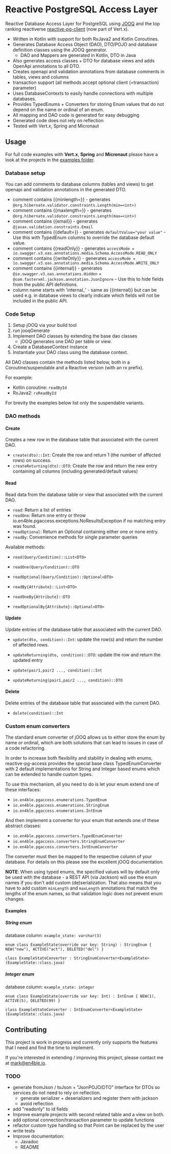 # Reactive PostgreSQL Access Layer #

Reactive Database Access Layer for PostgreSQL using [JOOQ](https://jooq.org/) and the top ranking reactiverse [reactive-pg-client](https://vertx.io/docs/vertx-pg-client/kotlin/) (now part of Vert.x).

* Written in Kotlin with support for both RxJava2 and Kotlin Coroutines.
* Generates Database Access Object (DAO), DTO/POJO and database definition classes using the JOOQ generator.
    * DAO and Mappers are generated in Kotlin, DTO in Java 
* Also generates access classes + DTO for database views and adds OpenApi annotations to all DTO.
* Creates openapi and validation annotations from database comments in tables, views and columns 
* transaction support (all methods accept optional client (=transaction) parameter)
* Uses DatabaseContexts to easily handle connections with multiple databases.
* Provides TypedEnums + Converters for storing Enum values that do not depend on the name or ordinal of an enum.
* All mapping and DAO code is generated for easy debugging
* Generated code does not rely on reflection
* Tested with Vert.x, Spring and Micronaut
 
## Usage

For full code examples with **Vert.x**, **Spring** and **Micronaut** please have a look at the projects in the [examples folder](examples).


### Database setup

You can add comments to database columns (tables and views) to get openapi and validation annotations in the generated DTO.

* comment contains {{minlength=<int>}} - generates ``@org.hibernate.validator.constraints.Length(min=<int>)``
* comment contains {{maxlength=<int>}} - generates ``@org.hibernate.validator.constraints.Length(max=<int>)`` 
* comment contains {{email}} - generates ``@javax.validation.constraints.Email``
* comment contains {{default=<string>}} - generates ``defaultValue="your value"`` - Use this with TypedEnum columns to override the database default value.
* comment contains {{readOnly}} - generates ``accessMode = io.swagger.v3.oas.annotations.media.Schema.AccessMode.READ_ONLY``
* comment contains {{writeOnly}} - generates ``accessMode = io.swagger.v3.oas.annotations.media.Schema.AccessMode.WRITE_ONLY``
* comment contains {{internal}} - generates ``@io.swagger.v3.oas.annotations.Hidden`` + ``@com.fasterxml.jackson.annotation.JsonIgnore`` - Use this to hide fields from the public API definitions.
* column name starts with 'internal_' - same as {{internal}} but can be used e.g. in database views to clearly indicate which fields will not be included in the public API.

### Code Setup

1. Setup jOOQ via your build tool
2. run jooqGenerate
3. Implement DAO classes by extending the base dao classes
    * jOOQ generates one DAO per table or view.
4. Create a DatabaseContext instance
5. Instantiate your DAO class using the database context.

All DAO classes contain the methods listed below, both in a Coroutine/suspendable and a Reactive version (with an rx prefix).

For example:

* Kotlin coroutine: ``readById``
* RxJava2: ``rxReadById``

For brevity the examples below list only the suspendable variants. 

### DAO methods

#### Create

Creates a new row in the database table that associated with the current DAO.

* ``create(dto)::Int``: Create the row and return 1 (the number of affected rows) on success.
* ``createReturning(dto)::DTO``: Create the row and return the new entry containing all columns (including generated/default values)


#### Read

Read data from the database table or view that associated with the current DAO.

* ``read``: Return a list of entries  
* ``readOne``: Return one entry or throw io.en4ble.pgaccess.exceptions.NoResultsException if no matching entry was found.
* ``readOptional``: Return an Optional containing either one or none entry.
* ``readBy``: Convenience methods for single parameter queries

Available methods:

* ``read(Query/Condition)::List<DTO>``
* ``readOne(Query/Condition)::DTO``
* ``readOptional(Query/Condition)::Optional<DTO>``

* ``readBy{Attribute}::List<DTO>``
* ``readOneBy{Attribute}::DTO``
* ``readOptionalBy{Attribute}::Optional<DTO>``

#### Update

Update entries of the database table that associated with the current DAO.

* ``update(dto, condition)::Int``: update the row(s) and return the number of affected rows.
* ``updateReturning(dto, condition)::DTO``: update the row and return the updated entry
 
* ``update(pair1,pair2 ..., condition)::Int``
* ``updateReturning(pair1,pair2 ..., condition)::DTO``

#### Delete

Delete entries of the database table that associated with the current DAO.

* ``delete(condition)::Int``

### Custom enum converters

The standard enum converter of jOOQ allows us to either store the enum by name or ordinal, which are both solutions that
can lead to issues in case of a code refactoring.

In order to increase both flexibility and stability in dealing with enums, reactive-pg-access provides the special base class 
TypedEnumConverter with 2 default implementations for String and Integer based enums which can be extended to handle custom types.

To use this mechanism, all you need to do is let your enum extend one of these interfaces: 

* ``io.en4ble.pgaccess.enumerations.TypedEnum``
* ``io.en4ble.pgaccess.enumerations.StringEnum``
* ``io.en4ble.pgaccess.enumerations.IntEnum``

And then implement a converter for your enum that extends one of these abstract classes:

* ``io.en4ble.pgaccess.converters.TypedEnumConverter``
* ``io.en4ble.pgaccess.converters.StringEnumConverter``
* ``io.en4ble.pgaccess.converters.IntEnumConverter``

The converter must then be mapped to the respective column of your database. 
For details on this please see the excellent jOOQ documentation.


**NOTE**: When using typed enums, the specified values will by default only be used with the database - a REST API (via Jackson) will 
use the enum names if you don't add custom (de)serialization. That also means that you have to add custom ``minLength`` and ``maxLength`` 
annotations that match the lengths of the enum names, so that validation logic does not prevent enum changes. 


#### Examples

##### String enum

database column: ``example_state: varchar(3)``

``
enum class ExampleState(override var key: String) : StringEnum {
    NEW("new"), ACTIVE("act"), DELETED("del")
}
``

``class ExampleStateConverter : StringEnumConverter<ExampleState>(ExampleState::class.java)``

##### Integer enum

database column: ``example_state: integer``

``
enum class ExampleState(override var key: Int) : IntEnum {
    NEW(1), ACTIVE(5), DELETED(99)
}
``

``class ExampleStateConverter : IntEnumConverter<ExampleState>(ExampleState::class.java)``

## Contributing ##

This project is work in progress and currently only supports the features that I need and find the time to implement.

If you're interested in extending / improving this project, please contact me at mark@en4ble.io.

### TODO

* generate fromJson / toJson + "JsonPOJO/DTO" interface for DTOs so services do not need to rely on reflection.
    * generate serializer + deserializers and register them with jackson
    * avoid reflection
* add "readonly" to id fields
* Improve example projects with second related table and a view on both.
* add optional connection/transaction parameter to update functions
* refactor custom type handling so that Point can be replaced by the user
* write tests
* Improve documentation:
    * Javadoc
    * README 
